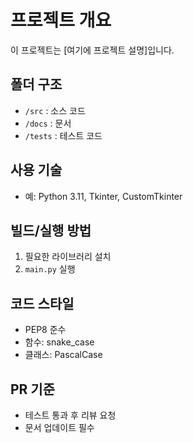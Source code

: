 # 프로젝트 개요
이 프로젝트는 [여기에 프로젝트 설명]입니다.
 
## 폴더 구조
- `/src` : 소스 코드
- `/docs` : 문서
- `/tests` : 테스트 코드
 
## 사용 기술
- 예: Python 3.11, Tkinter, CustomTkinter
 
## 빌드/실행 방법
1. 필요한 라이브러리 설치
2. `main.py` 실행
 
## 코드 스타일
- PEP8 준수
- 함수: snake_case
- 클래스: PascalCase
 
## PR 기준
- 테스트 통과 후 리뷰 요청
- 문서 업데이트 필수
